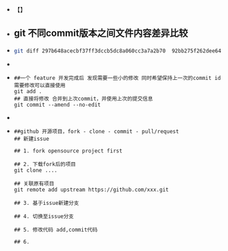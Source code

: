 - 【】
- ## git 不同commit版本之间文件内容差异比较
- ```sh
  git diff 297b648acecbf37ff3dccb5dc8a060cc3a7a2b70  92bb275f262dee64978fe7f5fa1bb4978113f790 --name-only | grep -v '^dashboard/' | xargs git diff 297b648acecbf37ff3dccb5dc8a060cc3a7a2b70  92bb275f262dee64978fe7f5fa1bb4978113f790
  ```
-
- ```shell
  ##一个 feature 开发完成后 发现需要一些小的修改 同时希望保持上一次的commit id 需要修改可以直接使用
  git add .
  ## 直接将修改 合并到上次commit，并使用上次的提交信息
  git commit --amend --no-edit
  ```
-
- ```shell
  ##github 开源项目，fork - clone - commit - pull/request
  ## 新建issue
  
  ## 1. fork opensource project first
  
  ## 2. 下载fork后的项目
  git clone ....
  
  ## 关联原有项目 
  git remote add upstream https://github.com/xxx.git
  
  ## 3. 基于issue新建分支
  
  ## 4. 切换至issue分支
  
  ## 5. 修改代码 add,commit代码
  
  ## 6. 
  
  ```